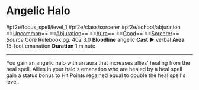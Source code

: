 # Angelic Halo
#pf2e/focus_spell/level_1 #pf2e/class/sorcerer #pf2e/school/abjuration 
==[Uncommon](rules/traits/uncommon.md)== ==[Abjuration](rules/traits/abjuration.md)== ==[Aura](rules/traits/aura.md)== ==[Good](rules/traits/good.md)== ==[Sorcerer](rules/traits/sorcerer.md)==
*Source* Core Rulebook pg. 402 3.0
**Bloodline** angelic
**Cast** ► verbal
**Area** 15-foot emanation
**Duration** 1 minute

---
You gain an angelic halo with an aura that increases allies' healing from the heal spell. Allies in your halo's emanation who are healed by a heal spell gain a status bonus to Hit Points regained equal to double the heal spell's level.